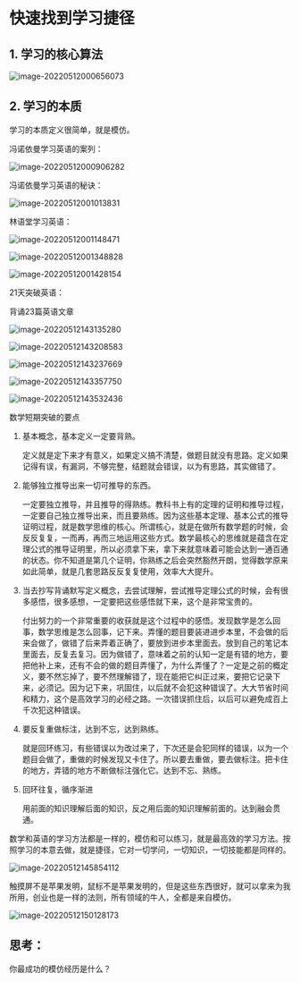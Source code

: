 # 快速找到学习捷径

##  1. 学习的核心算法

![image-20220512000656073](resources/image-20220512000656073.png)



## 2. 学习的本质

学习的本质定义很简单，就是模仿。

冯诺依曼学习英语的案列：

![image-20220512000906282](resources/image-20220512000906282.png)

冯诺依曼学习英语的秘诀：

![image-20220512001013831](resources/image-20220512001013831.png)

林语堂学习英语：

![image-20220512001148471](resources/image-20220512001148471.png)



![image-20220512001348828](resources/image-20220512001348828.png)

![image-20220512001428154](resources/image-20220512001428154.png)



21天突破英语：

背诵23篇英语文章



![image-20220512143135280](resources/image-20220512143135280.png)

![image-20220512143208583](resources/image-20220512143208583.png)

![image-20220512143237669](resources/image-20220512143237669.png)

![image-20220512143357750](resources/image-20220512143357750.png)

![image-20220512143532436](resources/image-20220512143532436.png)

数学短期突破的要点

1. 基本概念，基本定义一定要背熟。

   ​	定义就是定下来才有意义，如果定义搞不清楚，做题目就没有思路。定义如果记得有误，有漏洞，不够完整，结题就会错误，以为有思路，其实做错了。

2. 能够独立推导出来一切可推导的东西。

   ​	一定要独立推导，并且推导的得熟练。教科书上有的定理的证明和推导过程，一定要自己独立推导出来，而且要熟练。因为这些基本定理、基本公式的推导证明过程，就是数学思维的核心。所谓核心，就是在做所有数学题的时候，会反反复复，一而再，再而三地运用这些方式。数学最核心的思维就是蕴含在定理公式的推导证明里，所以必须拿下来，拿下来就意味着可能会达到一通百通的状态。你不知道是第几个证明，你熟练之后会突然豁然开朗，觉得数学原来如此简单，就是几套思路反反复复使用，效率大大提升。

3. 当去抄写背诵默写定义概念，去尝试理解，尝试推导定理公式的时候，会有很多感悟，很多感想，一定要把这些感悟就下来，这个是非常宝贵的。

   ​	付出努力的一个非常重要的收获就是这个过程中的感悟。发现数学是怎么回事，数学思维是怎么回事，记下来。弄懂的题目要装进进步本里，不会做的后来会做了，做错了后来弄着正确了，要放到进步本里面去。放到自己的笔记本里面去，反复去复习。因为做错了，意味着之前的认知一定是有错的地方，要把他补上来，还有不会的做的题目弄懂了，为什么弄懂了？一定是之前的概定义，要不然忘掉了，要不然理解错了，现在能把它纠正过来，要把它记录下来，必须记。因为记下来，巩固住，以后就不会犯这种错误了。大大节省时间和精力，这个是高效学习的必经之路。一次错误抓住后，以后可以避免成百上千次犯这种错误。

4. 要反复重做标注，达到不忘，达到熟练。

   ​	就是回环练习，有些错误以为改过来了，下次还是会犯同样的错误，以为一个题目会做了，重做的时候发现又卡住了。所以要去重做，要去做标注。把卡住的地方，弄错的地方不断做标注强化它。达到不忘、熟练。

5. 回环往复，循序渐进

   ​	用前面的知识理解后面的知识，反之用后面的知识理解前面的。达到融会贯通。



数学和英语的学习方法都是一样的，模仿和可以练习，就是最高效的学习方法。按照学习的本意去做，就是捷径，它对一切学问，一切知识，一切技能都是同样的。



![image-20220512145854112](resources/image-20220512145854112.png)

触摸屏不是苹果发明，鼠标不是苹果发明的，但是这些东西很好，就可以拿来为我所用，创业也是一样的法则，所有领域的牛人，全都是来自模仿。

![image-20220512150128173](resources/image-20220512150128173.png)



## 思考：

你最成功的模仿经历是什么？

